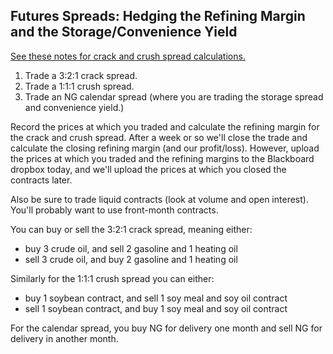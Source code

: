 ## Futures Spreads:  Hedging the Refining Margin and the Storage/Convenience Yield

[See these notes for crack and crush spread calculations.](https://financial-education.github.io/Futures_Spreads/)

1.  Trade a 3:2:1 crack spread.
2.  Trade a 1:1:1 crush spread.
3.  Trade an NG calendar spread (where you are trading the storage spread and convenience yield.)

Record the prices at which you traded and calculate the refining margin for the crack and crush spread.  After a week or so we'll close the trade and calculate the closing refining margin (and our profit/loss).  However, upload the prices at which you traded and the refining margins to the Blackboard dropbox today, and we'll upload the prices at which you closed the contracts later.

Also be sure to trade liquid contracts (look at volume and open interest).  You'll probably want to use front-month contracts.

You can buy or sell the 3:2:1 crack spread, meaning either:

- buy 3 crude oil, and sell 2 gasoline and 1 heating oil
- sell 3 crude oil, and buy 2 gasoline and 1 heating oil

Similarly for the 1:1:1 crush spread you can either:

- buy 1 soybean contract, and sell 1 soy meal and soy oil contract
- sell 1 soybean contract, and buy 1 soy meal and soy oil contract

For the calendar spread, you buy NG for delivery one month and sell NG for delivery in another month.
